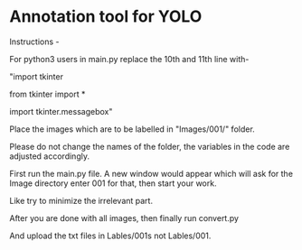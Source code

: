 # Annotation tool for YOLO
Instructions -

For python3 users in main.py replace the 10th and 11th line with-

"import tkinter

from tkinter import *

import tkinter.messagebox"

Place the images which are to be labelled in "Images/001/" folder.

Please do not change the names of the folder, the variables in the code are adjusted accordingly.

First run the main.py file. A new window would appear which will ask for the Image directory enter 001 for that, then start your work.



Like try to minimize the irrelevant part. 

After you are done with all images, then finally run convert.py

And upload the txt files in Lables/001s not Lables/001.
